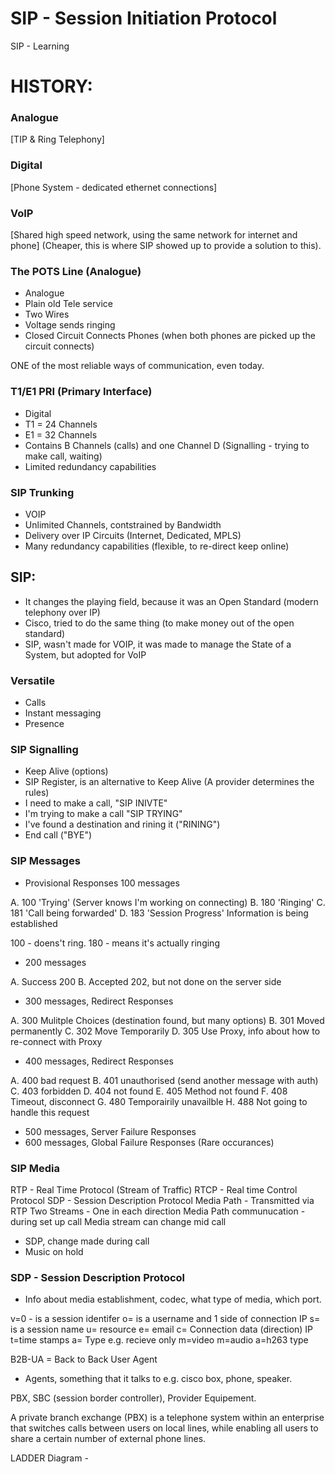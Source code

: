 # SIP - Session Initiation Protocol

SIP - Learning

# HISTORY:

### Analogue
[TIP & Ring Telephony]

### Digital 
[Phone System - dedicated ethernet connections]

### VoIP
[Shared high speed network, using the same network for internet and phone]
(Cheaper, this is where SIP showed up to provide a solution to this).

### The POTS Line (Analogue)

- Analogue
- Plain old Tele service
- Two Wires
- Voltage sends ringing
- Closed Circuit Connects Phones (when both phones are picked up the circuit connects)

ONE of the most reliable ways of communication, even today. 

### T1/E1 PRI (Primary Interface)

- Digital
- T1 = 24 Channels
- E1 = 32 Channels
- Contains B Channels (calls) and one Channel D (Signalling - trying to make call, waiting)
- Limited redundancy capabilities

### SIP Trunking

- VOIP
- Unlimited Channels, contstrained by Bandwidth
- Delivery over IP Circuits (Internet, Dedicated, MPLS)
- Many redundancy capabilities (flexible, to re-direct keep online)

## SIP:

- It changes the playing field, because it was an Open Standard (modern telephony over IP)
- Cisco, tried to do the same thing (to make money out of the open standard)
- SIP, wasn't made for VOIP, it was made to manage the State of a System, but adopted for VoIP

### Versatile

- Calls
- Instant messaging
- Presence

### SIP Signalling

- Keep Alive (options)
- SIP Register, is an alternative to Keep Alive (A provider determines the rules)
- I need to make a call, "SIP INIVTE"
- I'm trying to make a call "SIP TRYING"
- I've found a destination and rining it ("RINING")
- End call ("BYE")

### SIP Messages

- Provisional Responses 100 messages

A. 100 'Trying' (Server knows I'm working on connecting)
B. 180 'Ringing'
C. 181 'Call being forwarded'
D. 183 'Session Progress' Information is being established

100 - doens't ring.
180 - means it's actually ringing

- 200 messages

A. Success 200
B. Accepted 202, but not done on the server side

- 300 messages, Redirect Responses

A. 300 Mulitple Choices (destination found, but many options)
B. 301 Moved permanently 
C. 302 Move Temporarily
D. 305 Use Proxy, info about how to re-connect with Proxy

- 400 messages, Redirect Responses

A. 400 bad request
B. 401 unauthorised (send another message with auth)
C. 403 forbidden
D. 404 not found
E. 405 Method not found
F. 408 Timeout, disconnect
G. 480 Temporairily unavailble
H. 488 Not going to handle this request

- 500 messages, Server Failure Responses
- 600 messages, Global Failure Responses (Rare occurances)

### SIP Media

RTP - Real Time Protocol (Stream of Traffic)
RTCP - Real time Control Protocol
SDP - Session Description Protocol
Media Path - Transmitted via RTP
Two Streams - One in each direction
Media Path communucation - during set up call
Media stream can change mid call
- SDP, change made during call
- Music on hold

### SDP - Session Description Protocol

- Info about media establishment, codec, what type of media, which port.

v=0 - is a session identifer 
o= is a username and 1 side of connection IP
s= is a session name
u= resource
e= email
c= Connection data (direction) IP
t=time stamps
a= Type e.g. recieve only
m=video
m=audio
a=h263 type


B2B-UA = Back to Back User Agent

- Agents, something that it talks to e.g. cisco box, phone, speaker.

PBX, SBC (session border controller), Provider Equipement.

A private branch exchange (PBX) is a telephone system within an enterprise that switches calls between users on local lines, while enabling all users to share a certain number of external phone lines.

LADDER Diagram - 















 


